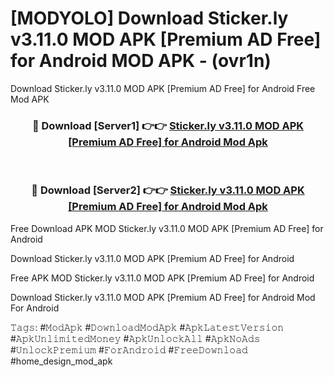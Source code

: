# [MODYOLO] Download Sticker.ly v3.11.0 MOD APK [Premium AD Free] for Android MOD APK - (ovr1n)
Download Sticker.ly v3.11.0 MOD APK [Premium AD Free] for Android Free Mod APK

<div align="center">
<h3>🔴 Download [Server1] 👉👉 <a href="https://apk-comot.site?title=Sticker.ly_v3.11.0_MOD_APK_[Premium_AD_Free]_for_Android">Sticker.ly v3.11.0 MOD APK [Premium AD Free] for Android Mod Apk</a></h3><br>

<h3>🔴 Download [Server2] 👉👉 <a href="https://apk-comot.site?title=Sticker.ly_v3.11.0_MOD_APK_[Premium_AD_Free]_for_Android">Sticker.ly v3.11.0 MOD APK [Premium AD Free] for Android Mod Apk</a></h3>
</div>


Free Download APK MOD Sticker.ly v3.11.0 MOD APK [Premium AD Free] for Android

Download Sticker.ly v3.11.0 MOD APK [Premium AD Free] for Android 

Free APK MOD Sticker.ly v3.11.0 MOD APK [Premium AD Free] for Android 

Download Sticker.ly v3.11.0 MOD APK [Premium AD Free] for Android Mod For Android

𝚃𝚊𝚐𝚜: #𝙼𝚘𝚍𝙰𝚙𝚔 #𝙳𝚘𝚠𝚗𝚕𝚘𝚊𝚍𝙼𝚘𝚍𝙰𝚙𝚔 #𝙰𝚙𝚔𝙻𝚊𝚝𝚎𝚜𝚝𝚅𝚎𝚛𝚜𝚒𝚘𝚗 #𝙰𝚙𝚔𝚄𝚗𝚕𝚒𝚖𝚒𝚝𝚎𝚍𝙼𝚘𝚗𝚎𝚢 #𝙰𝚙𝚔𝚄𝚗𝚕𝚘𝚌𝚔𝙰𝚕𝚕 #𝙰𝚙𝚔𝙽𝚘𝙰𝚍𝚜 #𝚄𝚗𝚕𝚘𝚌𝚔𝙿𝚛𝚎𝚖𝚒𝚞𝚖 #𝙵𝚘𝚛𝙰𝚗𝚍𝚛𝚘𝚒𝚍 #𝙵𝚛𝚎𝚎𝙳𝚘𝚠𝚗𝚕𝚘𝚊𝚍 #home_design_mod_apk